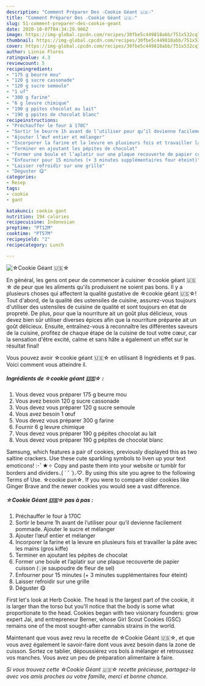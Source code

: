 ```yaml
---
description: "Comment Préparer Des ☆Cookie Géant 🇺🇸☆"
title: "Comment Préparer Des ☆Cookie Géant 🇺🇸☆"
slug: 51-comment-preparer-des-cookie-geant
date: 2020-10-07T04:34:29.906Z
image: https://img-global.cpcdn.com/recipes/30fbe5c449818abb/751x532cq70/☆cookie-geant-🇺🇸☆-photo-principale-de-la-recette.jpg
thumbnail: https://img-global.cpcdn.com/recipes/30fbe5c449818abb/751x532cq70/☆cookie-geant-🇺🇸☆-photo-principale-de-la-recette.jpg
cover: https://img-global.cpcdn.com/recipes/30fbe5c449818abb/751x532cq70/☆cookie-geant-🇺🇸☆-photo-principale-de-la-recette.jpg
author: Linnie Flores
ratingvalue: 4.3
reviewcount: 5
recipeingredient:
- "175 g beurre mou"
- "120 g sucre cassonade"
- "120 g sucre semoule"
- "1 uf"
- "300 g farine"
- "6 g levure chimique"
- "190 g ppites chocolat au lait"
- "190 g ppites de chocolat blanc"
recipeinstructions:
- "Préchauffer le four à 170C"
- "Sortir le beurre 1h avant de l’utiliser pour qu’il devienne facilement pommade. Ajouter le sucre et mélanger"
- "Ajouter l’œuf entier et mélanger"
- "Incorporer la farine et la levure en plusieurs fois et travailler la pâte avec les mains (gros kiffe)"
- "Terminer en ajoutant les pépites de chocolat"
- "Former une boule et l’aplatir sur une plaque recouverte de papier cuisson (💡je saupoudre de fleur de sel)"
- "Enfourner pour 15 minutes (+ 3 minutes supplémentaires four éteint)"
- "Laisser refroidir sur une grille"
- "Déguster 😋"
categories:
- Resep
tags:
- cookie
- gant

katakunci: cookie gant 
nutrition: 194 calories
recipecuisine: Indonesian
preptime: "PT12M"
cooktime: "PT57M"
recipeyield: "2"
recipecategory: Lunch

---
```



![☆Cookie Géant 🇺🇸☆](https://img-global.cpcdn.com/recipes/30fbe5c449818abb/751x532cq70/☆cookie-geant-🇺🇸☆-photo-principale-de-la-recette.jpg)

En général, les gens ont peur de commencer à cuisiner ☆cookie géant 🇺🇸☆ de peur que les aliments qu'ils produisent ne soient pas bons. Il y a plusieurs choses qui affectent la qualité gustative de ☆cookie géant 🇺🇸☆! Tout d'abord, de la qualité des ustensiles de cuisine, assurez-vous toujours d'utiliser des ustensiles de cuisine de qualité et sont toujours en état de propreté. De plus, pour que la nourriture ait un goût plus délicieux, vous devez bien sûr utiliser diverses épices afin que la nourriture préparée ait un goût délicieux. Ensuite, entraînez-vous à reconnaître les différentes saveurs de la cuisine, profitez de chaque étape de la cuisine de tout votre cœur, car la sensation d'être excité, calme et sans hâte a également un effet sur le résultat final!

<!--inarticleads1-->

Vous pouvez avoir ☆cookie géant 🇺🇸☆ en utilisant 8 Ingrédients et 9 pas. Voici comment vous atteindre il.

##### Ingrédients de ☆cookie géant 🇺🇸☆ :

1. Vous devez vous préparer 175 g beurre mou
1. Vous avez besoin 120 g sucre cassonade
1. Vous devez vous préparer 120 g sucre semoule
1. Vous avez besoin 1 œuf
1. Vous devez vous préparer 300 g farine
1. Fournir 6 g levure chimique
1. Vous devez vous préparer 190 g pépites chocolat au lait
1. Vous devez vous préparer 190 g pépites de chocolat blanc


Samsung, which features a pair of cookies, previously displayed this as two saltine crackers. Use these cute sparkling symbols to liven up your text emoticons! :･ﾟ★✧ Copy and paste them into your website or tumblr for borders and dividers⸜( ˙ ˘ ˙)⸝♡. By using this site you agree to the following Terms of Use. ☆cookie pun☆. If you were to compare older cookies like Ginger Brave and the newer cookies you would see a vast difference. 

<!--inarticleads2-->

##### ☆Cookie Géant 🇺🇸☆ pas à pas :

1. Préchauffer le four à 170C
1. Sortir le beurre 1h avant de l’utiliser pour qu’il devienne facilement pommade. Ajouter le sucre et mélanger
1. Ajouter l’œuf entier et mélanger
1. Incorporer la farine et la levure en plusieurs fois et travailler la pâte avec les mains (gros kiffe)
1. Terminer en ajoutant les pépites de chocolat
1. Former une boule et l’aplatir sur une plaque recouverte de papier cuisson (💡je saupoudre de fleur de sel)
1. Enfourner pour 15 minutes (+ 3 minutes supplémentaires four éteint)
1. Laisser refroidir sur une grille
1. Déguster 😋


First let&#39;s look at Herb Cookie. The head is the largest part of the cookie, it is larger than the torso but you&#39;ll notice that the body is some what proportionate to the head. Cookies began with two visionary founders: grow expert Jai, and entrepreneur Berner, whose Girl Scout Cookies (GSC) remains one of the most sought-after cannabis strains in the world. 

<!--inarticleads1-->

<p>
Maintenant que vous avez revu la recette de ☆Cookie Géant 🇺🇸☆, et que vous avez également le savoir-faire dont vous avez besoin dans la zone de cuisson. Sortez ce tablier, dépoussiérez vos bols à mélanger et retroussez vos manches. Vous avez un peu de préparation alimentaire à faire.
</p>

<p>
<i>Si vous trouvez cette ☆Cookie Géant 🇺🇸☆ recette précieuse, partagez-la avec vos amis proches ou votre famille, merci et bonne chance.</i>
</p>
